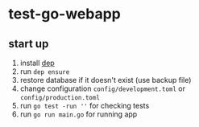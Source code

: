 # test-go-webapp

## start up

1. install [dep](https://golang.github.io/dep/docs/introduction.html)
2. run `dep ensure`
3. restore database if it doesn't exist (use backup file)
4. change configuration `config/development.toml` or `config/production.toml`
5. run `go test -run ''` for checking tests
6. run `go run main.go` for running app
